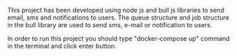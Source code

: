 This project has been developed using node js and bull js libraries to send email, sms and notifications to users.
The queue structure and job structure in the bull library are used to send sms, e-mail or notification to users.

In order to run this project you should type "docker-compose up" command in the terminal and click enter button.



